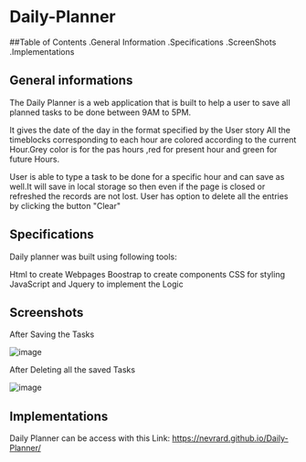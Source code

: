 # Daily-Planner

##Table of Contents
.General Information
.Specifications
.ScreenShots
.Implementations

## General informations

The Daily Planner is a web application that is built to help a user to save all planned tasks to be done between 9AM to 5PM.

It gives the date of the day in the format specified by the User story
All the timeblocks corresponding to each hour are colored according to the current Hour.Grey color is for the pas hours ,red for present hour and green for future Hours.

User is able to type a task to be done for a specific hour and can save as well.It will save in local storage so then even if the page is closed or refreshed the records are not lost.
User has option to delete all the entries by clicking the button "Clear"

## Specifications

Daily planner was built using following tools:

Html to create Webpages
Boostrap to create components
CSS for styling
JavaScript and Jquery to implement the Logic

## Screenshots
After Saving the Tasks

![image](https://user-images.githubusercontent.com/77184762/112585713-bbe51a80-8dd0-11eb-8776-cc37baaa4cb2.png)

After Deleting all the saved Tasks

![image](https://user-images.githubusercontent.com/77184762/112585625-90623000-8dd0-11eb-8e6b-b9cf4a849a25.png)


## Implementations

Daily Planner  can be access with this Link:
https://nevrard.github.io/Daily-Planner/




